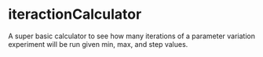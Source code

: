 # iteractionCalculator
A super basic calculator to see how many iterations of a parameter variation experiment will be run given min, max, and step values.
